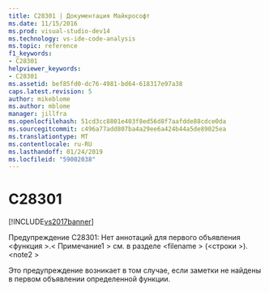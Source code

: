 ```yaml
---
title: C28301 | Документация Майкрософт
ms.date: 11/15/2016
ms.prod: visual-studio-dev14
ms.technology: vs-ide-code-analysis
ms.topic: reference
f1_keywords:
- C28301
helpviewer_keywords:
- C28301
ms.assetid: bef85fd0-dc76-4981-bd64-618317e97a38
caps.latest.revision: 5
author: mikeblome
ms.author: mblome
manager: jillfra
ms.openlocfilehash: 51cd3cc8801e403f8ed56d8f7aafdde88cdce0da
ms.sourcegitcommit: c496a77add807ba4a29ee6a424b44a5de89025ea
ms.translationtype: MT
ms.contentlocale: ru-RU
ms.lasthandoff: 01/24/2019
ms.locfileid: "59002038"
---
```

# <a name="c28301"></a>C28301
[!INCLUDE[vs2017banner](../includes/vs2017banner.md)]

Предупреждение C28301: Нет аннотаций для первого объявления \<функция >.\< Примечание1 > см. в разделе \<filename > (\<строки >). \<note2 >  
  
 Это предупреждение возникает в том случае, если заметки не найдены в первом объявлении определенной функции.
